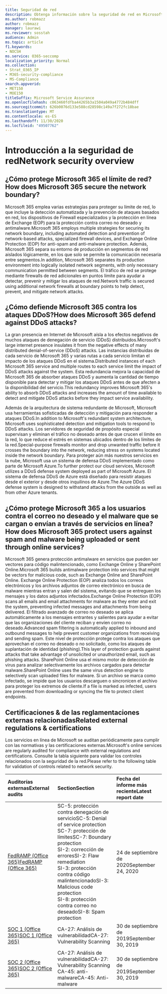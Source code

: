```yaml
---
title: Seguridad de red
description: Obtenga información sobre la seguridad de red en Microsoft 365
ms.author: robmazz
author: robmazz
manager: laurawi
ms.reviewer: sosstah
audience: Admin
ms.topic: article
f1.keywords:
- NOCSH
ms.service: O365-seccomp
localization_priority: Normal
ms.collection:
- Strat_O365_IP
- M365-security-compliance
- MS-Compliance
search.appverid:
- MET150
- MOE150
titleSuffix: Microsoft Service Assurance
ms.openlocfilehash: c063460fdfba44265b3a1504a049a4772b484dff
ms.sourcegitcommit: 626b0076d133e588cd28598c149a7f272fc18bae
ms.translationtype: MT
ms.contentlocale: es-ES
ms.lasthandoff: 11/30/2020
ms.locfileid: "49507762"
---
```

# <a name="network-security-overview"></a><span data-ttu-id="89d99-103">Introducción a la seguridad de red</span><span class="sxs-lookup"><span data-stu-id="89d99-103">Network security overview</span></span>

## <a name="how-does-microsoft-365-secure-the-network-boundary"></a><span data-ttu-id="89d99-104">¿Cómo protege Microsoft 365 el límite de red?</span><span class="sxs-lookup"><span data-stu-id="89d99-104">How does Microsoft 365 secure the network boundary?</span></span>

<span data-ttu-id="89d99-105">Microsoft 365 emplea varias estrategias para proteger su límite de red, lo que incluye la detección automatizada y la prevención de ataques basados en red, los dispositivos de Firewall especializados y la protección en línea de Exchange (EOP) para la protección contra correo no deseado y antimalware.</span><span class="sxs-lookup"><span data-stu-id="89d99-105">Microsoft 365 employs multiple strategies for securing its network boundary, including automated detection and prevention of network-based attacks, specialized firewall devices, and Exchange Online Protection (EOP) for anti-spam and anti-malware protection.</span></span> <span data-ttu-id="89d99-106">Además, Microsoft 365 separa su entorno de producción en segmentos de red aislados lógicamente, en los que solo se permite la comunicación necesaria entre segmentos.</span><span class="sxs-lookup"><span data-stu-id="89d99-106">In addition, Microsoft 365 separates its production environment into logically isolated network segments, with only necessary communication permitted between segments.</span></span> <span data-ttu-id="89d99-107">El tráfico de red se protege mediante firewalls de red adicionales en puntos límite para ayudar a detectar, prevenir y mitigar los ataques de red.</span><span class="sxs-lookup"><span data-stu-id="89d99-107">Network traffic is secured using additional network firewalls at boundary points to help detect, prevent, and mitigate network attacks.</span></span>

## <a name="how-does-microsoft-365-defend-against-ddos-attacks"></a><span data-ttu-id="89d99-108">¿Cómo defiende Microsoft 365 contra los ataques DDoS?</span><span class="sxs-lookup"><span data-stu-id="89d99-108">How does Microsoft 365 defend against DDoS attacks?</span></span>

<span data-ttu-id="89d99-109">La gran presencia en Internet de Microsoft aísla a los efectos negativos de muchos ataques de denegación de servicio (DDoS) distribuidos.</span><span class="sxs-lookup"><span data-stu-id="89d99-109">Microsoft's large internet presence insulates it from the negative effects of many distributed denial-of-service (DDoS) attacks.</span></span> <span data-ttu-id="89d99-110">Las instancias distribuidas de cada servicio de Microsoft 365 y varias rutas a cada servicio limitan el impacto de los ataques DDoS en el sistema.</span><span class="sxs-lookup"><span data-stu-id="89d99-110">Distributed instances of each Microsoft 365 service and multiple routes to each service limit the impact of DDoS attacks against the system.</span></span> <span data-ttu-id="89d99-111">Esta redundancia mejora la capacidad de Microsoft 365 de absorber ataques DDoS y aumenta la cantidad de tiempo disponible para detectar y mitigar los ataques DDoS antes de que afecten a la disponibilidad del servicio.</span><span class="sxs-lookup"><span data-stu-id="89d99-111">This redundancy improves Microsoft 365's ability to absorb DDoS attacks and increases the amount of time available to detect and mitigate DDoS attacks before they impact service availability.</span></span>

<span data-ttu-id="89d99-112">Además de la arquitectura de sistema redundante de Microsoft, Microsoft usa herramientas sofisticadas de detección y mitigación para responder a ataques DDoS.</span><span class="sxs-lookup"><span data-stu-id="89d99-112">In addition to Microsoft's redundant system architecture, Microsoft uses sophisticated detection and mitigation tools to respond to DDoS attacks.</span></span> <span data-ttu-id="89d99-113">Los servidores de seguridad de propósito especial supervisan y eliminan el tráfico no deseado antes de que crucen el límite en la red, lo que reduce el estrés en sistemas ubicados dentro de los límites de la red.</span><span class="sxs-lookup"><span data-stu-id="89d99-113">Special-purpose firewalls monitor and drop unwanted traffic before it crosses the boundary into the network, reducing stress on systems located inside the network boundary.</span></span> <span data-ttu-id="89d99-114">Para proteger aún más nuestros servicios en la nube, Microsoft usa un sistema de defensa DDoS implementado como parte de Microsoft Azure.</span><span class="sxs-lookup"><span data-stu-id="89d99-114">To further protect our cloud services, Microsoft utilizes a DDoS defense system deployed as part of Microsoft Azure.</span></span> <span data-ttu-id="89d99-115">El sistema de defensa DDoS de Azure está diseñado para resistir ataques desde el exterior y desde otros inquilinos de Azure.</span><span class="sxs-lookup"><span data-stu-id="89d99-115">The Azure DDoS defense system is designed to withstand attacks from the outside as well as from other Azure tenants.</span></span>

## <a name="how-does-microsoft-365-protect-users-against-spam-and-malware-being-uploaded-or-sent-through-online-services"></a><span data-ttu-id="89d99-116">¿Cómo protege Microsoft 365 a los usuarios contra el correo no deseado y el malware que se cargan o envían a través de servicios en línea?</span><span class="sxs-lookup"><span data-stu-id="89d99-116">How does Microsoft 365 protect users against spam and malware being uploaded or sent through online services?</span></span>

<span data-ttu-id="89d99-117">Microsoft 365 genera protección antimalware en servicios que pueden ser vectores para código malintencionado, como Exchange Online y SharePoint Online.</span><span class="sxs-lookup"><span data-stu-id="89d99-117">Microsoft 365 builds antimalware protection into services that might be vectors for malicious code, such as Exchange Online and SharePoint Online.</span></span> <span data-ttu-id="89d99-118">Exchange Online Protection (EOP) analiza todos los correos electrónicos y los archivos adjuntos de correo electrónico en busca de malware mientras entran y salen del sistema, evitando que se entreguen los mensajes y los datos adjuntos infectados.</span><span class="sxs-lookup"><span data-stu-id="89d99-118">Exchange Online Protection (EOP) scans all emails and email attachments for malware as they enter and exit the system, preventing infected messages and attachments from being delivered.</span></span> <span data-ttu-id="89d99-119">El filtrado avanzado de correo no deseado se aplica automáticamente a los mensajes entrantes y salientes para ayudar a evitar que las organizaciones del cliente reciban y envíen correo no deseado.</span><span class="sxs-lookup"><span data-stu-id="89d99-119">Advanced spam filtering is automatically applied to inbound and outbound messages to help prevent customer organizations from receiving and sending spam.</span></span> <span data-ttu-id="89d99-120">Este nivel de protección protege contra los ataques que aprovechan el correo no deseado o no solicitado, como los ataques de suplantación de identidad (phishing).</span><span class="sxs-lookup"><span data-stu-id="89d99-120">This layer of protection guards against attacks that take advantage of unsolicited or unauthorized email, such as phishing attacks.</span></span> <span data-ttu-id="89d99-121">SharePoint Online usa el mismo motor de detección de virus para analizar selectivamente los archivos cargados para detectar malware.</span><span class="sxs-lookup"><span data-stu-id="89d99-121">SharePoint Online uses the same virus detection engine to selectively scan uploaded files for malware.</span></span> <span data-ttu-id="89d99-122">Si un archivo se marca como infectado, se impide que los usuarios descarguen o sincronicen el archivo para proteger los extremos de cliente.</span><span class="sxs-lookup"><span data-stu-id="89d99-122">If a file is marked as infected, users are prevented from downloading or syncing the file to protect client endpoints.</span></span>

## <a name="related-external-regulations--certifications"></a><span data-ttu-id="89d99-123">Certificaciones & de las reglamentaciones externas relacionadas</span><span class="sxs-lookup"><span data-stu-id="89d99-123">Related external regulations & certifications</span></span>

<span data-ttu-id="89d99-124">Los servicios en línea de Microsoft se auditan periódicamente para cumplir con las normativas y las certificaciones externas.</span><span class="sxs-lookup"><span data-stu-id="89d99-124">Microsoft's online services are regularly audited for compliance with external regulations and certifications.</span></span> <span data-ttu-id="89d99-125">Consulte la tabla siguiente para validar los controles relacionados con la seguridad de la red.</span><span class="sxs-lookup"><span data-stu-id="89d99-125">Please refer to the following table for validation of controls related to network security.</span></span>

| <span data-ttu-id="89d99-126">**Auditorías externas**</span><span class="sxs-lookup"><span data-stu-id="89d99-126">**External audits**</span></span> | <span data-ttu-id="89d99-127">**Section**</span><span class="sxs-lookup"><span data-stu-id="89d99-127">**Section**</span></span> | <span data-ttu-id="89d99-128">**Fecha del informe más reciente**</span><span class="sxs-lookup"><span data-stu-id="89d99-128">**Latest report date**</span></span> |
|:--------------------|:------------|:-----------------------|
| [<span data-ttu-id="89d99-129">FedRAMP (Office 365)</span><span class="sxs-lookup"><span data-stu-id="89d99-129">FedRAMP (Office 365)</span></span>](https://compliance.microsoft.com/compliancemanager) | <span data-ttu-id="89d99-130">SC-5: protección contra denegación de servicio</span><span class="sxs-lookup"><span data-stu-id="89d99-130">SC-5: Denial of service protection</span></span> <br> <span data-ttu-id="89d99-131">SC-7: protección de límites</span><span class="sxs-lookup"><span data-stu-id="89d99-131">SC-7: Boundary protection</span></span> <br> <span data-ttu-id="89d99-132">SI-2: corrección de errores</span><span class="sxs-lookup"><span data-stu-id="89d99-132">SI-2: Flaw remediation</span></span> <br> <span data-ttu-id="89d99-133">SI-3: protección contra código malintencionado</span><span class="sxs-lookup"><span data-stu-id="89d99-133">SI-3: Malicious code protection</span></span> <br> <span data-ttu-id="89d99-134">SI-8: protección contra correo no deseado</span><span class="sxs-lookup"><span data-stu-id="89d99-134">SI-8: Spam protection</span></span> | <span data-ttu-id="89d99-135">24 de septiembre de 2020</span><span class="sxs-lookup"><span data-stu-id="89d99-135">September 24, 2020</span></span> |
| [<span data-ttu-id="89d99-136">SOC 1 (Office 365)</span><span class="sxs-lookup"><span data-stu-id="89d99-136">SOC 1 (Office 365)</span></span>](https://servicetrust.microsoft.com/ViewPage/MSComplianceGuideV3?command=Download&downloadType=Document&downloadId=b07c0f7b-6bd5-4544-8255-7a5f14bf914a&tab=7027ead0-3d6b-11e9-b9e1-290b1eb4cdeb&docTab=7027ead0-3d6b-11e9-b9e1-290b1eb4cdeb_SOC_/_SSAE_16_Reports) | <span data-ttu-id="89d99-137">CA-27: Análisis de vulnerabilidad</span><span class="sxs-lookup"><span data-stu-id="89d99-137">CA-27: Vulnerability Scanning</span></span> | <span data-ttu-id="89d99-138">30 de septiembre de 2019</span><span class="sxs-lookup"><span data-stu-id="89d99-138">September 30, 2019</span></span> |
| [<span data-ttu-id="89d99-139">SOC 2 (Office 365)</span><span class="sxs-lookup"><span data-stu-id="89d99-139">SOC 2 (Office 365)</span></span>](https://servicetrust.microsoft.com/ViewPage/MSComplianceGuideV3?command=Download&downloadType=Document&downloadId=fa062990-e758-4ddc-ace3-7fb21a301d09&tab=7027ead0-3d6b-11e9-b9e1-290b1eb4cdeb&docTab=7027ead0-3d6b-11e9-b9e1-290b1eb4cdeb_SOC_/_SSAE_16_Rep-11e9-b9e1-290b1eb4cdeb_SOC_/_SSAE_16_Reports) | <span data-ttu-id="89d99-140">CA-27: Análisis de vulnerabilidad</span><span class="sxs-lookup"><span data-stu-id="89d99-140">CA-27: Vulnerability Scanning</span></span> <br> <span data-ttu-id="89d99-141">CA-45: anti-malware</span><span class="sxs-lookup"><span data-stu-id="89d99-141">CA-45: Anti-malware</span></span> | <span data-ttu-id="89d99-142">30 de septiembre de 2019</span><span class="sxs-lookup"><span data-stu-id="89d99-142">September 30, 2019</span></span> |